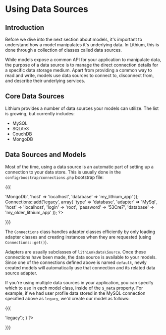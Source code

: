 # Using Data Sources

## Introduction

Before we dive into the next section about models, it's important to understand how a model manipulates it's underlying data. In Lithium, this is done through a collection of classes called data sources.

While models expose a common API for your application to manipulate data, the purpose of a data source is to manage the direct connection details for a specific data storage medium. Apart from providing a common way to read and write, models use data sources to connect to, disconnect from, and describe their underlying services.

## Core Data Sources

Lithium provides a number of data sources your models can utilize. The list is growing, but currently includes:

 * MySQL
 * SQLite3
 * CouchDB
 * MongoDB

## Data Sources and Models

Most of the time, using a data source is an automatic part of setting up a connection to your data store. This is usually done in the `config/boostrap/connections.php` bootstrap file:

{{{
<?php

use lithium\data\Connections;

Connections::add('default', array(
	'type' => 'MongoDb',
	'host' => 'localhost',
	'database' => 'my_lithium_app'
));

Connections::add('legacy', array(
	'type' => 'database',
	'adapter' => 'MySql',
	'host' => 'localhost',
	'login' => 'root',
	'password' => '53Cre7',
	'database' => 'my_older_lithium_app'
));

?>
}}}

The `Connections` class handles adapter classes efficiently by only loading adapter classes and creating instances when they are requested (using `Connections::get()`).

Adapters are usually subclasses of `lithium\data\Source`. Once these connections have been made, the data source is available to your models. Since one of the connections defined above is named `default`, newly created models will automatically use that connection and its related data source adapter.

If you're using multiple data sources in your application, you can specify which to use in each model class, inside of the `$_meta` property. For example, if we had user profile data stored in the MySQL connection specified above as `legacy`, we'd create our model as follows:

{{{
<?php

namespace app\models;

class UserProfiles extends \lithium\data\Model {

	public $_meta = array('connection' => 'legacy');
}

?>
}}}